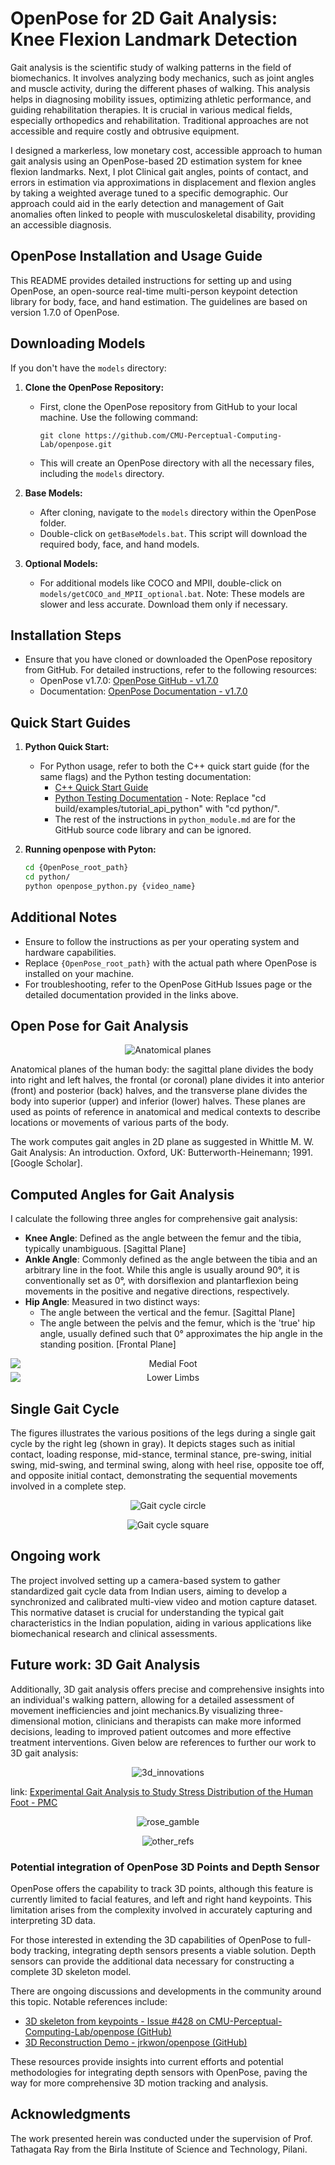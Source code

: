 
# OpenPose for 2D Gait Analysis: Knee Flexion Landmark Detection 

Gait analysis is the scientific study of walking patterns in the field of biomechanics. It involves analyzing body mechanics, such as joint angles and muscle activity, during the different phases of walking. This analysis helps in diagnosing mobility issues, optimizing athletic performance, and guiding rehabilitation therapies.
It is crucial in various medical fields, especially orthopedics and rehabilitation.  Traditional approaches are not accessible and require costly and obtrusive equipment. 

I designed a markerless, low monetary cost, accessible approach to human gait analysis using an OpenPose-based 2D estimation system for knee flexion landmarks. Next, I plot Clinical gait angles, points of contact, and errors in estimation via approximations in displacement and flexion angles by taking a weighted average tuned to a specific demographic. 
Our approach could aid in the early detection and management of Gait anomalies often linked to people with musculoskeletal disability, providing an accessible diagnosis.

## OpenPose Installation and Usage Guide 

This README provides detailed instructions for setting up and using OpenPose, an open-source real-time multi-person keypoint detection library for body, face, and hand estimation. The guidelines are based on version 1.7.0 of OpenPose.

## Downloading Models

If you don't have the `models` directory:

1. **Clone the OpenPose Repository:**
   - First, clone the OpenPose repository from GitHub to your local machine. Use the following command:
     ```
     git clone https://github.com/CMU-Perceptual-Computing-Lab/openpose.git
     ```
   - This will create an OpenPose directory with all the necessary files, including the `models` directory.

2. **Base Models:**
   - After cloning, navigate to the `models` directory within the OpenPose folder.
   - Double-click on `getBaseModels.bat`. This script will download the required body, face, and hand models.

3. **Optional Models:**
   - For additional models like COCO and MPII, double-click on `models/getCOCO_and_MPII_optional.bat`. Note: These models are slower and less accurate. Download them only if necessary.

## Installation Steps

- Ensure that you have cloned or downloaded the OpenPose repository from GitHub. For detailed instructions, refer to the following resources:
    - OpenPose v1.7.0: [OpenPose GitHub - v1.7.0](https://github.com/CMU-Perceptual-Computing-Lab/openpose/tree/v1.7.0)
    - Documentation: [OpenPose Documentation - v1.7.0](https://github.com/CMU-Perceptual-Computing-Lab/openpose/blob/v1.7.0/doc/)

## Quick Start Guides

1. **Python Quick Start:**
   - For Python usage, refer to both the C++ quick start guide (for the same flags) and the Python testing documentation:
       - [C++ Quick Start Guide](https://github.com/CMU-Perceptual-Computing-Lab/openpose/blob/v1.7.0/doc/quick_start.md)
       - [Python Testing Documentation](https://github.com/CMU-Perceptual-Computing-Lab/openpose/blob/v1.7.0/doc/modules/python_module.md#testing) - Note: Replace "cd build/examples/tutorial_api_python" with "cd python/".
       - The rest of the instructions in `python_module.md` are for the GitHub source code library and can be ignored.

2. **Running openpose with Pyton:**
   ```bash
   cd {OpenPose_root_path}
   cd python/
   python openpose_python.py {video_name}
   ```

## Additional Notes

- Ensure to follow the instructions as per your operating system and hardware capabilities.
- Replace `{OpenPose_root_path}` with the actual path where OpenPose is installed on your machine.
- For troubleshooting, refer to the OpenPose GitHub Issues page or the detailed documentation provided in the links above.


## Open Pose for Gait Analysis


<p align="center">
  <img src="images/anatomical_plane_2.png" alt="Anatomical planes" title="Anatomical planes used in Biomechanics"/>
</p>

Anatomical planes of the human body: the sagittal plane divides the body into right and left halves, the frontal (or coronal) plane divides it into anterior (front) and posterior (back) halves, and the transverse plane divides the body into superior (upper) and inferior (lower) halves. These planes are used as points of reference in anatomical and medical contexts to describe locations or movements of various parts of the body.


The work computes gait angles in 2D plane as suggested in Whittle M. W. Gait Analysis: An introduction. Oxford, UK: Butterworth-Heinemann; 1991. [Google Scholar].

## Computed Angles for Gait Analysis

I calculate the following three angles for comprehensive gait analysis:

- **Knee Angle**: Defined as the angle between the femur and the tibia, typically unambiguous. [Sagittal Plane]
- **Ankle Angle**: Commonly defined as the angle between the tibia and an arbitrary line in the foot. While this angle is usually around 90°, it is conventionally set as 0°, with dorsiflexion and plantarflexion being movements in the positive and negative directions, respectively.
- **Hip Angle**: Measured in two distinct ways:
  - The angle between the vertical and the femur. [Sagittal Plane]
  - The angle between the pelvis and the femur, which is the 'true' hip angle, usually defined such that 0° approximates the hip angle in the standing position. [Frontal Plane]

<p align="center">

<!-- <img src="images/right_foot_resized.png" alt="Right Foot" title="Right Foot" style="display: block; margin-bottom: 10px;"/> -->
<img src="images/medial_foot.png" alt="Medial Foot" title="Medial Foot" style="display: block; margin-bottom: 5px;"/>
<img src="images/limbs_2.png" alt="Lower Limbs" title="Lower Limbs" style="display: block; margin-bottom: 5px;"/>

<!-- ![Lower Limbs](images/lower_limbs_resized.png "Lower Limbs")
<!-- ![Right Foot](images/right_foot_resized.png "Right Foot") -->
<!-- ![Medial Foot](images/medial_foot.png "Medial Foot") --> 
</p>

## Single Gait Cycle

The figures illustrates the various positions of the legs during a single gait cycle by the right leg (shown in gray). It depicts stages such as initial contact, loading response, mid-stance, terminal stance, pre-swing, initial swing, mid-swing, and terminal swing, along with heel rise, opposite toe off, and opposite initial contact, demonstrating the sequential movements involved in a complete step.

<!-- 
![Gait cycle circle](images/gait_cycle_circle.png "Gait cycle circle")
![Gait cycle square](images/single_gait_square.png "Gait cycle square") -->

<p align="center">
  <img src="images/gait_cycle_circle.png" alt="Gait cycle circle" title="Gait cycle circle"/>
</p>
<p align="center">
  <img src="images/single_gait_square.png" alt="Gait cycle square" title="Gait cycle square"/>
</p>

## Ongoing work 

The project involved setting up a camera-based system to gather standardized gait cycle data from Indian users, aiming to develop a synchronized and calibrated multi-view video and motion capture dataset. This normative dataset is crucial for understanding the typical gait characteristics in the Indian population, aiding in various applications like biomechanical research and clinical assessments.

## Future work: 3D Gait Analysis  

Additionally, 3D gait analysis offers precise and comprehensive insights into an individual's walking pattern, allowing for a detailed assessment of movement inefficiencies and joint mechanics.By visualizing three-dimensional motion, clinicians and therapists can make more informed decisions, leading to improved patient outcomes and more effective treatment interventions.
Given below are references to further our work to 3D gait analysis:


<p align="center">
  <img src="images/3d_innovations.png" alt="3d_innovations" title="3d_innovations"/>
</p>

link: [Experimental Gait Analysis to Study Stress Distribution of the Human Foot - PMC](https://www.ncbi.nlm.nih.gov/pmc/articles/PMC5694576/)

<p align="center">
  <img src="images/rose_gamble.png"  alt="rose_gamble"  title="rose_gamble"/>
</p>

<p align="center">
  <img src="images/other_refs.png"  alt="other_refs"  title="other_refs"/>
</p>


### Potential integration of OpenPose 3D Points and Depth Sensor 

OpenPose offers the capability to track 3D points, although this feature is currently limited to facial features, and left and right hand keypoints. This limitation arises from the complexity involved in accurately capturing and interpreting 3D data.

For those interested in extending the 3D capabilities of OpenPose to full-body tracking, integrating depth sensors presents a viable solution. Depth sensors can provide the additional data necessary for constructing a complete 3D skeleton model.

There are ongoing discussions and developments in the community around this topic. Notable references include:

- [3D skeleton from keypoints - Issue #428 on CMU-Perceptual-Computing-Lab/openpose (GitHub)](https://github.com/CMU-Perceptual-Computing-Lab/openpose/issues/428)
- [3D Reconstruction Demo - jrkwon/openpose (GitHub)](https://github.com/jrkwon/openpose/blob/master/doc/3d_reconstruction_demo.md)

These resources provide insights into current efforts and potential methodologies for integrating depth sensors with OpenPose, paving the way for more comprehensive 3D motion tracking and analysis.



## Acknowledgments

The work presented herein was conducted under the  supervision of Prof. Tathagata Ray from the Birla Institute of Science and Technology, Pilani.

